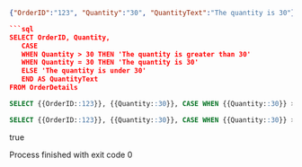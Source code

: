 ```json
{"OrderID":"123", "Quantity":"30", "QuantityText":"The quantity is 30"}

```sql
SELECT OrderID, Quantity,
   CASE
   WHEN Quantity > 30 THEN 'The quantity is greater than 30'
   WHEN Quantity = 30 THEN 'The quantity is 30'
   ELSE 'The quantity is under 30'
   END AS QuantityText
FROM OrderDetails
```

```sql
SELECT {{OrderID::123}}, {{Quantity::30}}, CASE WHEN {{Quantity::30}} > 30 THEN 'The quantity is greater than 30' WHEN {{Quantity::30}} = 30 THEN 'The quantity is 30' ELSE 'The quantity is under 30' END AS {{QuantityText::The quantity is 30}} FROM OrderDetails
```

```sql
SELECT {{OrderID::123}}, {{Quantity::30}}, CASE WHEN {{Quantity::30}} > 30 THEN 'The quantity is greater than 30' WHEN {{Quantity::30}} = 30 THEN 'The quantity is 30' ELSE 'The quantity is under 30' END AS {{QuantityText::The quantity is 30}} FROM OrderDetails
```

true

Process finished with exit code 0